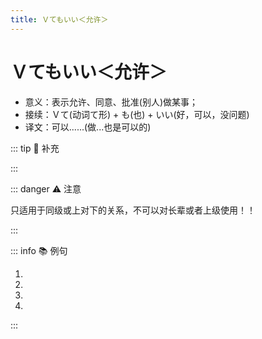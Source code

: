 ```yaml
---
title: Ｖてもいい＜允许＞
---
```


# Ｖてもいい＜允许＞

- 意义：表示允许、同意、批准(别人)做某事；
- 接续：Ｖて(动词て形) + も(也) + いい(好，可以，没问题)
- 译文：可以......(做...也是可以的)

::: tip :bookmark: 补充

<grammer-content sentence="用于**肯定句**时，多在句末加助词**「よ」**以**缓和语气**;" />
<grammer-content sentence="用于**问句**时则表示**询问对方是否许可做某事**。回答该问句时，如果是**肯定性回答**，一般用**「はい、どうぞ」「ええ、いいですよ」**等；如果是**否定性回答**，一般用**「すみませんが、ちょっと」「すみませんが、～から、Vないでください」「いいえ、だめです」等**。" />

:::

::: danger :warning: 注意

只适用于同级或上对下的关系，不可以对长辈或者上级使用！！

:::

::: info :books: 例句

1. <grammer-content sentence="[高橋/たかはし]さん、[私/わたし]たちも[一緒/いっしょ]に**[行/い]ってもいいですか**。" trans="高桥，我可以跟着一起去不？" />
2. <grammer-content sentence="ここに**[座/すわ]ってもいいですか**。" trans="我可以坐这里么？" />
3. <grammer-content sentence="[作文/さくぶん]は[中国語/ちゅごくご]で**[書/か]いてもいいですよ**。" trans="作文可以用中文写。" />
4. <grammer-content sentence="A: あのう、ちょっと[暑/あつ]いんですが、[窓/まど]を**[開/あ]けてもいいですか**。" trans="啊~~天气好热啊，能开个窗户么？" />
   <grammer-content sentence="B: ええ、いいですよ。" trans="行啊，你开吧。" />

:::
